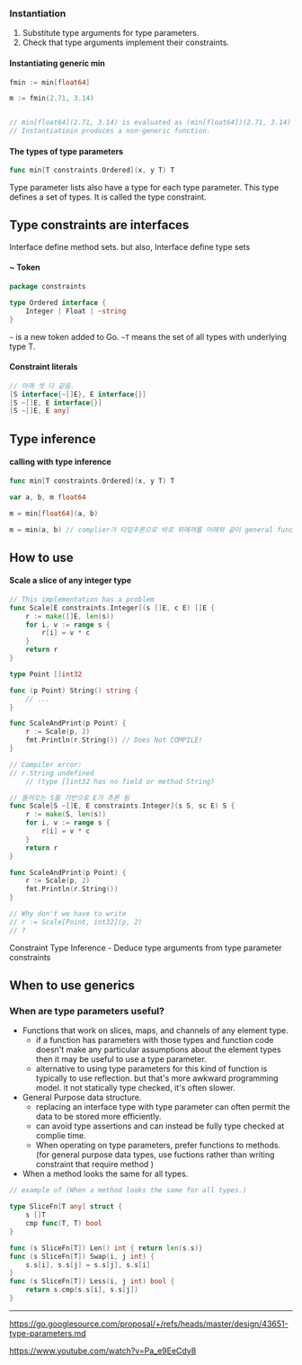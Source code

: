 
### Instantiation
1. Substitute type arguments for type parameters.
2. Check that type arguments implement their constraints.

 #### Instantiating generic min
```go
fmin := min[float64]

m := fmin(2.71, 3.14)


// min[float64](2.71, 3.14) is evaluated as (min[float64])(2.71, 3.14)
// Instantiatioin produces a non-generic function.
```

#### The types of type parameters

```go
func min[T constraints.Ordered](x, y T) T
```

Type parameter lists also have a type for each type parameter.
This type defines a set of types. It is called the type constraint.


## Type constraints are interfaces

Interface define method sets. but also, Interface define type sets
 
#### ~ Token
```go
package constraints

type Ordered interface {
	Integer | Float | ~string
}
```

`~` is a new token added to Go.
`~T` means the set of all types with underlying type T.

#### Constraint literals
```go
// 아래 셋 다 같음.
[S interface{~[]E}, E interface{}]
[S ~[]E, E interface{}]
[S ~[]E, E any]
```

## Type inference

#### calling with type inference
```go
func min[T constraints.Ordered](x, y T) T

var a, b, m float64

m = min[float64](a, b)

m = min(a, b) // complier가 타입추론으로 바로 위에꺼를 아래와 같이 general func 같이 사용되게 해줌. looks like ordinary func.
```


## How to use

#### Scale a slice of any integer type
```go
// This implementation has a problem
func Scale[E constraints.Integer](s []E, c E) []E {
	r := make([]E, len(s))
	for i, v := range s {
		r[i] = v * c
	}
	return r
}

type Point []int32

func (p Point) String() string {
	// ...
}

func ScaleAndPrint(p Point) {
	r := Scale(p, 2)
	fmt.Println(r.String()) // Does Not COMPILE!
}

// Compiler error:
// r.String undefined
	// (type []int32 has no field or method String)

```

```go
// 들어오는 S를 기반으로 E가 추론 됨
func Scale[S ~[]E, E constraints.Integer](s S, sc E) S {
	r := make(S, len(s))
	for i, v := range s {
		r[i] = v * c
	}
	return r
}

func ScaleAndPrint(p Point) {
	r := Scale(p, 2)
	fmt.Println(r.String())
}

// Why don't we have to write 
// r := Scale[Point, int32](p, 2)
// ?
```

Constraint Type Inference - Deduce type arguments from type parameter constraints

## When to use generics

### When are type parameters useful?

- Functions that work on slices, maps, and channels of any element type.
	- if a function has parameters with those types and function code doesn't make any particular assumptions about the element types then it may be useful to use a type parameter.
	- alternative to using type parameters for  this kind of function is typically to use reflection. but that's more awkward programming model. it not statically type checked, it's often slower.
- General Purpose data structure.
	- replacing an interface type with type parameter can often permit the data to be stored more efficiently.
	- can avoid type assertions and can instead be fully type checked at complie time.
	- When operating on type parameters, prefer functions to methods. (for general purpose data types, use fuctions rather than writing constraint that require method )
- When a method looks the same for all types.
	
```go
// example of (When a method looks the same for all types.)

type SliceFn[T any] struct {
	s []T
	cmp func(T, T) bool
}

func (s SliceFn[T]) Len() int { return len(s.s)}
func (s SliceFn[T]) Swap(i, j int) {
	s.s[i], s.s[j] = s.s[j], s.s[i]
}
func (s SliceFn[T]) Less(i, j int) bool {
	return s.cmp(s.s[i], s.s[j])
}
```

---

https://go.googlesource.com/proposal/+/refs/heads/master/design/43651-type-parameters.md

https://www.youtube.com/watch?v=Pa_e9EeCdy8
